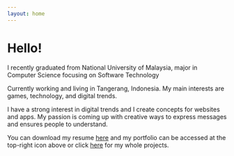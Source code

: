 ```yaml
---
layout: home
---
```

# Hello!

I recently graduated from National University of Malaysia, major in Computer Science focusing on Software Technology

Currently working and living in Tangerang, Indonesia. My main interests are games, technology, and digital trends.

I have a strong interest in digital trends and I create concepts for websites and apps. My passion is coming up with creative ways to express messages and ensures people to understand.

You can download my resume [here](https://doc-10-78-docs.googleusercontent.com/docs/securesc/dv8u3p8q3llai4fotkqmf0fub679p44q/er2on02c4q3ose338nji1vo88p1e2qvf/1553220000000/10636627547783116656/10636627547783116656/1uZbeZNPD1QvI-vaD1DO5IbS9VPkZE4bx?e=download) and my portfolio can be accessed at the top-right icon above or click [here](https://drive.google.com/open?id=1smZhzox5xO0adALPYA65_nTZhFECBKtd) for my whole projects.

